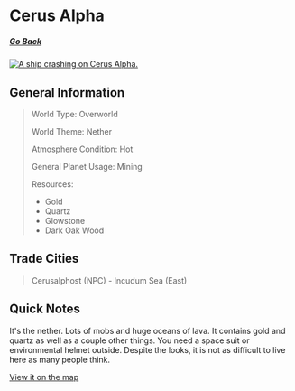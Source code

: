 # Cerus Alpha

##### [Go Back](/wiki/space#planets)

<a href="https://imgur.com/mr9ar9k"><img src="https://i.imgur.com/mr9ar9k.jpg" title="A ship crashing on Cerus Alpha." /></a>

## General Information

> World Type: Overworld
>
> World Theme: Nether
>
> Atmosphere Condition: Hot
>
> General Planet Usage: Mining
>
> Resources:
> - Gold
> - Quartz
> - Glowstone
> - Dark Oak Wood

## Trade Cities
> Cerusalphost (NPC) - Incudum Sea (East) 

## Quick Notes

It's the nether. Lots of mobs and huge oceans of lava. It contains gold and quartz as well as a couple other things. You need a space suit or environmental helmet outside. Despite the looks, it is not as difficult to live here as many people think.

[View it on the map](https://dynmap.starlegacy.net/?worldname=CerusAlpha)
